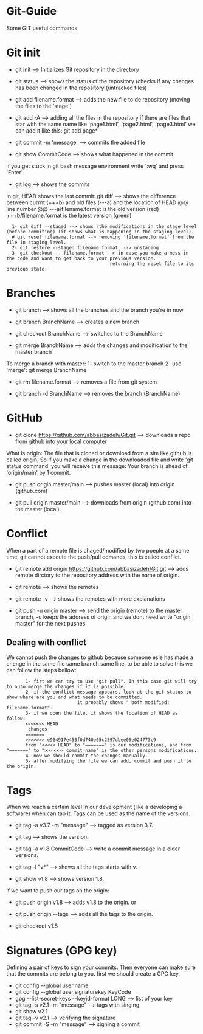 # Git-Guide
Some GIT useful commands

# Git init
- git init   --> Initializes Git repository in the directory

- git status  --> shows the status of the repository (checks if any changes has been changed in the repository (untracked files)

- git add filename.format  --> adds the new file to de repository (moving the files to the 'stage')
- git add -A  --> adding all the files in the repository 
if there are files that star with the same name like 'page1.html', 'page2.html', 'page3.html'
we can add it like this: git add page*

- git commit -m 'message' --> commits the added file
- git show CommitCode  --> shows what happened in the commit
 
if you get stuck in git bash message environment write ':wq' and press 'Enter'

- git log  --> shows the commits 

In git, HEAD shows the last commit:
      git diff --> shows the difference between currnt (+++b) and old files (---a) and the location of HEAD 
                   @@ line number @@
                   ---a/filename.format is the old version (red)
                   +++b/filename.format is the latest version (green)
      
      1- git diff --staged --> shows rthe modifications in the stage level (before commiting) (it shows what is happening in the staging level).
      # git reset filename.format --> removing 'filename.format' from the file in staging level.
      2- git restore --staged filename.format  --> unstaging.
      3- git checkout -- filename.format --> in case you make a mess in the code and want to get back to your previous version.
                                          returning the reset file to its previous state.
 
# Branches 
- git branch --> shows all the branches and the branch you're in now

- git branch BranchName  --> creates a new branch

- git checkout BranchName --> switches to the BranchName

- git merge BranchName  --> adds the changes and modification to the master branch

To merge a branch with master:
      1- switch to the master branch
      2- use 'merge':  git merge BranchName
      
- git rm filename.format  --> removes a file from git system

- git branch -d BranchName  --> removes the branch (BranchName) 


# GitHub
- git clone https://github.com/abbasizadeh/Git.git  --> downloads a repo from github into your local computer

What is origin: The file that is cloned or download from a site like github is called origin,
        So if you make a change in the downloaded file and write 'git status command' you will receive 
        this message: Your branch is ahead of 'origin/main' by 1 commit.
 
- git push origin master/main  --> pushes master (local) into origin (github.com)

- git pull origin master/main  --> downloads from origin (github.com) into the master (local).

# Conflict 
When a part of a remote file is chaged/modified by two poeple at a same time, git cannot execute the push/pull comands, this is called conflict.

- git remote add origin https://github.com/abbasizadeh/Git.git  --> adds remote dirctory to the repository address with the name of origin.

- git remote  --> shows the remotes
- git remote -v  --> shows the remotes with more explanations 
- git push -u origin master  --> send the origin (remote) to the master branch, -u keeps the address of origin and we dont need write "origin master" for the next pushes.

## Dealing with conflict
We cannot push the changes to github because someone esle has made a chenge in the same file same branch same line,
to be able to solve this we can follow the steps bellow:

           1- firt we can try to use "git pull". In this case git will try to auto merge the changes if it is possible. 
           2- if the conflict message appears, look at the git status to show where are you and what needs to be committed.
                              it probably shows " both modified: filename.format".
           3- if we open the file, it shows the location of HEAD as follow:
           <<<<<<< HEAD
            changes 
           =======
           >>>>>>> e964917e453f0d740e65c2597dbee05e024773c9
           from "<<<<< HEAD" to "=======" is our modifications, and from "=======" to ">>>>>>> commit name" is the other persons modifications.
           4- now we should commit the changes manually.
           5- after modifying the file we can add, commit and push it to the origin. 
           

         
# Tags
When we reach a certain level in our development (like a developing a software) when can tap it. Tags can be used as the name of the versions.
- git tag -a v3.7 -m "message"  --> tagged as version 3.7. 
- git tag  --> shows the version.

- git tag -a v1.8 CommitCode  --> write a commit message in a older versions.

- git tag -l "v*"  --> shows all the tags starts with v.

- git show v1.8  --> shows version 1.8.

if we want to push our tags on the origin:
- git push origin v1.8  --> adds v1.8 to the origin.
or
- git push origin --tags  --> adds all the tags to the origin.

- git checkout v1.8


# Signatures (GPG key)
Defining a pair of keys to sign your commits. Then everyone can make sure that the commits are belong to you.
first we should create a GPG key.
- git config  --global user.name
- git config --global user.signaturekey KeyCode
- gpg --list-secret-keys --keyid-format LONG --> list of your key
- git tag -s v2.1 -m "message"  --> tags with singing
- git show v2.1
- git tag -v v2.1  --> verifying the signature
- git commit -S -m "message"  --> signing a commit


